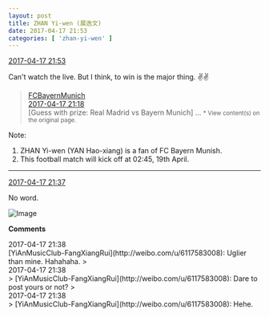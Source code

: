 ```yaml
---
layout: post
title: ZHAN Yi-wen (展逸文)
date: 2017-04-17 21:53
categories: [ 'zhan-yi-wen' ]
---
```


<div class="weibo-info">
  <a href="http://weibo.com/6108090526/EEY5u9cxI">2017-04-17 21:53</a>
</div>

Can't watch the live. But I think, to win is the major thing. :v::v:

<!-- more -->

> <div class="weibo-post-name">
>   <a href="http://weibo.com/fcbayern">FCBayernMunich</a>
> </div>
> <div class="weibo-info">
>   <a href="http://weibo.com/2971183691/EEXRscNHJ">2017-04-17 21:18</a>
> </div>
> [Guess with prize: Real Madrid vs Bayern Munich] …  
> <small>* View content(s) on the original page.</small>

Note:
1. ZHAN Yi-wen (YAN Hao-xiang) is a fan of FC Bayern Munish.
1. This football match will kick off at 02:45, 19th April.

---

<div class="weibo-info">
  <a href="http://weibo.com/6108090526/EEXZ1rqcM">2017-04-17 21:37</a>
</div>

No word.

![Image](http://wx1.sinaimg.cn/mw690/006FmVn8gy1feq07sys4oj30qo1bf10u.jpg)

**Comments**

<div class="weibo-info">2017-04-17 21:38</div>
[YiAnMusicClub-FangXiangRui](http://weibo.com/u/6117583008): Uglier than mine. Hahahaha.
> <div class="weibo-info">2017-04-17 21:38</div>
> [YiAnMusicClub-FangXiangRui](http://weibo.com/u/6117583008): Dare to post yours or not?
> <div class="weibo-info">2017-04-17 21:38</div>
> [YiAnMusicClub-FangXiangRui](http://weibo.com/u/6117583008): Hehe.
